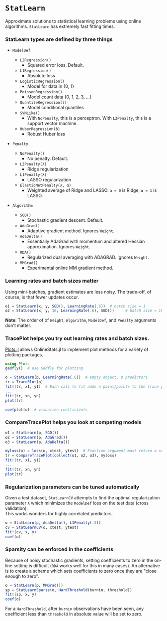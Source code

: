 # `StatLearn`

Approximate solutions to statistical learning problems using online algorithms.  `StatLearn` has extremely fast fitting times.

### StatLearn types are defined by three things

- `ModelDef`
    - `L2Regression()`
        - Squared error loss.  Default.
    - `L1Regression()`
        - Absolute loss
    - `LogisticRegression()`
        - Model for data in {0, 1}
    - `PoissonRegression()`
        - Model count data {0, 1, 2, 3, ...}
    - `QuantileRegression(τ)`
        - Model conditional quantiles
    - `SVMLike()`
        - With `NoPenalty`, this is a perceptron.  With `L2Penalty`, this is a support vector machine.
    - `HuberRegression(δ)`
        - Robust Huber loss

- `Penalty`
    - `NoPenalty()`
        - No penalty.  Default.
    - `L2Penalty(λ)`
        - Ridge regularization
    - `L1Penalty(λ)`
        - LASSO regularization
    - `ElasticNetPenalty(λ, α)`
        - Weighted average of Ridge and LASSO.  `α = 0` is Ridge, `α = 1` is LASSO.

- `Algorithm`
    - `SGD()`
        - Stochastic gradient descent.  Default.
    - `AdaGrad()`
        - Adaptive gradient method. Ignores `Weight`.
    - `AdaDelta()`
        - Essentially AdaGrad with momentum and altered Hessian approximation.  Ignores `Weight`.
    - `RDA()`
        - Regularized dual averaging with ADAGRAD.  Ignores `Weight`.
    - `MMGrad()`
        - Experimental online MM gradient method.


### Learning rates and batch sizes matter

Using mini-batches, gradient estimates are less noisy.  The trade-off,
of course, is that fewer updates occur.

```julia
o1 = StatLearn(x, y, SGD(), LearningRate(.6))  # batch size = 1
o2 = StatLearn(x, y, 10, LearningRate(.6), SGD())     # batch size = 10
```

**Note**: The order of of `Weight`, `Algorithm`, `ModelDef`, and `Penalty` arguments don't matter.


### TracePlot helps you try out learning rates and batch sizes.

[Plots.jl](https://github.com/tbreloff/Plots.jl) allows OnlineStats.jl to implement
plot methods for a variety of plotting packages.

```julia
using Plots
gadfly()  # use Gadfly for plotting

o = StatLearn(p, LearningRate(.6))  # empty object, p predictors
tr = TracePlot(o)
fit!(tr, x1, y1)  # Each call to fit adds a point/points to the trace plot
...
fit!(tr, xn, yn)
plot(tr)

coefplot(o)  # visualize coefficients
```


### CompareTracePlot helps you look at competing models

```julia
o1 = StatLearn(p, SGD())
o2 = StatLearn(p, AdaGrad())
o3 = StatLearn(p, AdaDelta())

myloss(o) = loss(o, xtest, ytest)  # Function argument must return a scalar
tr = CompareTracePlot(collect(o1, o2, o3), myloss)  
fit!(tr, x1, y1)
...
fit!(tr, xn, yn)
plot(tr)
```


### Regularization parameters can be tuned automatically

Given a test dataset, `StatLearnCV` attempts to find the optimal regularization
parameter `λ` which minimizes the `ModelDef` loss on the test data (cross validation).  
This works wonders for highly correlated predictors.

```julia
o = StatLearn(p, AdaDelta(), L1Penalty(.5))
cv = StatLearnCV(o, xtest, ytest)
fit!(cv, x, y)
coef(o)
```


### Sparsity can be enforced in the coefficients
Because of noisy stochastic gradients, setting coefficients to zero in the on-line
setting is difficult (`RDA` works well for this in many cases).  An alternative
is to create a scheme which sets coefficients to zero once they are "close enough to zero".

```julia
o = StatLearn(p, MMGrad())
sp = StatLearnSparse(o, HardThreshold(burnin, threshold))
fit!(sp, x, y)
coef(o)
```

For a `HardThreshold`, after `burnin` observations have been seen, any coefficient
less than `threshold` in absolute value will be set to zero.
